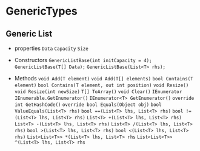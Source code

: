 # GenericTypes

## Generic List
- properties
`Data`
`Capacity`
`Size`

- Constructors
`GenericListBase(int initCapacity = 4);`
`GenericListBase(T[] Data);`
`GenericListBase(List<T> rhs);`

- Methods
`void Add(T element)`
`void Add(T[] elements)`
`bool Contains(T element)`
`bool Contains(T element, out int position)`
`void Resize()`
`void Resize(int newSize)`
`T[] ToArray()`
`void Clear()`
`IEnumerator IEnumerable.GetEnumerator()`
`IEnumerator<T> GetEnumerator()`
`override int GetHashCode()`
`override bool Equals(Object obj)`
`bool ValueEquals(List<T> rhs)`
`bool ==(List<T> lhs, List<T> rhs)`
`bool !=(List<T> lhs, List<T> rhs)`
`List<T> +(List<T> lhs, List<T> rhs)`
`List<T> -(List<T> lhs, List<T> rhs)`
`List<T> /(List<T> lhs, List<T> rhs)`
`bool >(List<T> lhs, List<T> rhs)`
`bool <(List<T> lhs, List<T> rhs)`
`List<List<T>> *(List<T> lhs, List<T> rhs`
`List<List<T>> ^(List<T> lhs, List<T> rhs`
